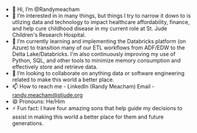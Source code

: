 - 👋 Hi, I’m @Randymeacham
- 👀 I’m interested in in many things, but things I try to narrow it down to is utlizing data and technology to impact healthcare affordability, finance, and help cure childhood disease in my current role at St. Jude Children's Research Hospital. 
- 🌱 I’m currently learning and implementing the Databricks platform (on Azure) to transition many of our ETL workflows from ADF/EDW to the Delta Lake/Databricks. I'm also continuously improving my use of Python, SQL, and other tools to minimize memory consumption and effectively store and retrieve data. 
- 💞️ I’m looking to collaborate on anything data or software engineering related to make this world a better place. 
- 📫 How to reach me - LinkedIn (Randy Meacham) Email - randy.meacham@stjude.org
- 😄 Pronouns: He/Him
- ⚡ Fun fact: I have four amazing sons that help guide my decisions to assist in making this world a better place for them and future generations. 

<!---
krandymeacham/krandymeacham is a ✨ special ✨ repository because its `README.md` (this file) appears on your GitHub profile.
You can click the Preview link to take a look at your changes.
--->
